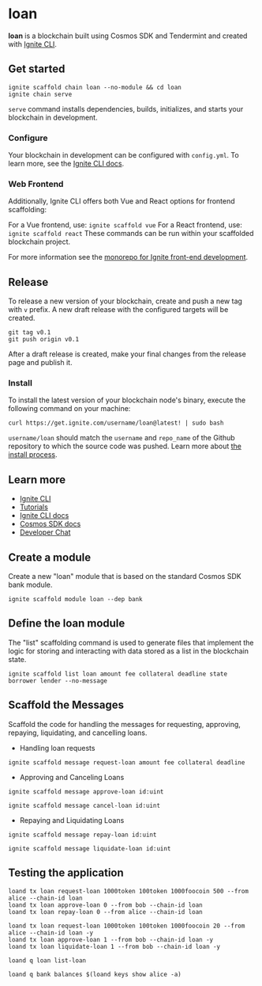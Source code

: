 # loan
**loan** is a blockchain built using Cosmos SDK and Tendermint and created with [Ignite CLI](https://ignite.com/cli).

## Get started

```
ignite scaffold chain loan --no-module && cd loan
ignite chain serve
```

`serve` command installs dependencies, builds, initializes, and starts your blockchain in development.

### Configure

Your blockchain in development can be configured with `config.yml`. To learn more, see the [Ignite CLI docs](https://docs.ignite.com).

### Web Frontend

Additionally, Ignite CLI offers both Vue and React options for frontend scaffolding:

For a Vue frontend, use: `ignite scaffold vue`
For a React frontend, use: `ignite scaffold react`
These commands can be run within your scaffolded blockchain project. 


For more information see the [monorepo for Ignite front-end development](https://github.com/ignite/web).

## Release
To release a new version of your blockchain, create and push a new tag with `v` prefix. A new draft release with the configured targets will be created.

```
git tag v0.1
git push origin v0.1
```

After a draft release is created, make your final changes from the release page and publish it.

### Install
To install the latest version of your blockchain node's binary, execute the following command on your machine:

```
curl https://get.ignite.com/username/loan@latest! | sudo bash
```
`username/loan` should match the `username` and `repo_name` of the Github repository to which the source code was pushed. Learn more about [the install process](https://github.com/allinbits/starport-installer).

## Learn more

- [Ignite CLI](https://ignite.com/cli)
- [Tutorials](https://docs.ignite.com/guide)
- [Ignite CLI docs](https://docs.ignite.com)
- [Cosmos SDK docs](https://docs.cosmos.network)
- [Developer Chat](https://discord.gg/ignite)


## Create a module
Create a new "loan" module that is based on the standard Cosmos SDK bank module.
```
ignite scaffold module loan --dep bank
```

## Define the loan module
The "list" scaffolding command is used to generate files that implement the logic for storing and interacting with data stored as a list in the blockchain state.
```
ignite scaffold list loan amount fee collateral deadline state borrower lender --no-message
```

## Scaffold the Messages
Scaffold the code for handling the messages for requesting, approving, repaying, liquidating, and cancelling loans.

- Handling loan requests
```
ignite scaffold message request-loan amount fee collateral deadline
```

- Approving and Canceling Loans

```
ignite scaffold message approve-loan id:uint
```
```
ignite scaffold message cancel-loan id:uint
```

- Repaying and Liquidating Loans

```
ignite scaffold message repay-loan id:uint
```
```
ignite scaffold message liquidate-loan id:uint
```

## Testing the application
```
loand tx loan request-loan 1000token 100token 1000foocoin 500 --from alice --chain-id loan
loand tx loan approve-loan 0 --from bob --chain-id loan
loand tx loan repay-loan 0 --from alice --chain-id loan

loand tx loan request-loan 1000token 100token 1000foocoin 20 --from alice --chain-id loan -y
loand tx loan approve-loan 1 --from bob --chain-id loan -y
loand tx loan liquidate-loan 1 --from bob --chain-id loan -y

loand q loan list-loan

loand q bank balances $(loand keys show alice -a)
```